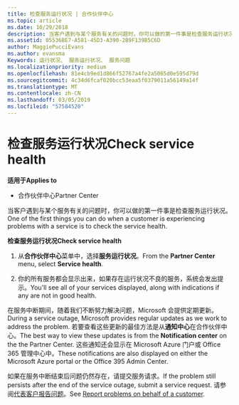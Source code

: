 ```yaml
---
title: 检查服务运行状况 | 合作伙伴中心
ms.topic: article
ms.date: 10/29/2018
description: 当客户遇到与某个服务有关的问题时，你可以做的第一件事是检查服务运行状况。
ms.assetid: 05536BE7-A581-45D3-A390-2B9F139B5C6D
author: MaggiePucciEvans
ms.author: evansma
Keywords: 运行状况、 服务运行状况、 服务问题
ms.localizationpriority: medium
ms.openlocfilehash: 81e4cb9ed1d866f52767a4fe2a5065d0e595d79d
ms.sourcegitcommit: 4c34d6fcaf020bcc53eaa5f0379011a56149a14f
ms.translationtype: MT
ms.contentlocale: zh-CN
ms.lasthandoff: 03/05/2019
ms.locfileid: "57584520"
---
```

# <a name="check-service-health"></a><span data-ttu-id="5a86f-104">检查服务运行状况</span><span class="sxs-lookup"><span data-stu-id="5a86f-104">Check service health</span></span>

<span data-ttu-id="5a86f-105">**适用于**</span><span class="sxs-lookup"><span data-stu-id="5a86f-105">**Applies to**</span></span>

-  <span data-ttu-id="5a86f-106">合作伙伴中心</span><span class="sxs-lookup"><span data-stu-id="5a86f-106">Partner Center</span></span>

<span data-ttu-id="5a86f-107">当客户遇到与某个服务有关的问题时，你可以做的第一件事是检查服务运行状况。</span><span class="sxs-lookup"><span data-stu-id="5a86f-107">One of the first things you can do when a customer is experiencing problems with a service is to check the service health.</span></span>

<span data-ttu-id="5a86f-108">**检查服务运行状况**</span><span class="sxs-lookup"><span data-stu-id="5a86f-108">**Check service health**</span></span>

1.  <span data-ttu-id="5a86f-109">从**合作伙伴中心**菜单中，选择**服务运行状况**。</span><span class="sxs-lookup"><span data-stu-id="5a86f-109">From the **Partner Center** menu, select **Service health**.</span></span> 

2.  <span data-ttu-id="5a86f-110">你的所有服务都会显示出来，如果存在运行状况不良的服务，系统会发出提示。</span><span class="sxs-lookup"><span data-stu-id="5a86f-110">You'll see all of your services displayed, along with indications if any are not in good health.</span></span> 

<span data-ttu-id="5a86f-111">在服务中断期间，随着我们不断努力解决问题，Microsoft 会提供定期更新。</span><span class="sxs-lookup"><span data-stu-id="5a86f-111">During a service outage, Microsoft provides regular updates as we work to address the problem.</span></span> <span data-ttu-id="5a86f-112">若要查看这些更新的最佳方法是从**通知中心**在合作伙伴中心。</span><span class="sxs-lookup"><span data-stu-id="5a86f-112">The best way to view these updates is from the **Notification center** on the the Partner Center.</span></span> <span data-ttu-id="5a86f-113">这些通知还会显示在 Microsoft Azure 门户或 Office 365 管理中心中。</span><span class="sxs-lookup"><span data-stu-id="5a86f-113">These notifications are also displayed on either the Microsoft Azure portal or the Office 395 Admin Center.</span></span>

<span data-ttu-id="5a86f-114">如果在服务中断结束后问题仍然存在，请提交服务请求。</span><span class="sxs-lookup"><span data-stu-id="5a86f-114">If the problem still persists after the end of the service outage, submit a service request.</span></span> <span data-ttu-id="5a86f-115">请参阅[代表客户报告问题](report-problems-on-behalf-of-a-customer.md)。</span><span class="sxs-lookup"><span data-stu-id="5a86f-115">See [Report problems on behalf of a customer](report-problems-on-behalf-of-a-customer.md).</span></span>

 

 



